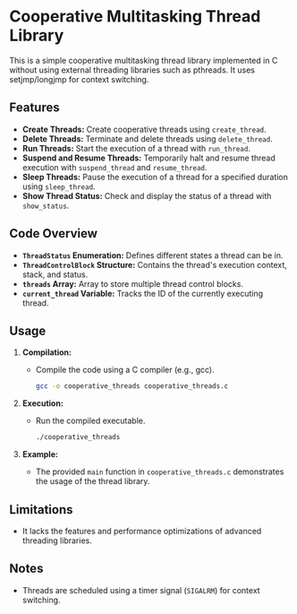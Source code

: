 # Cooperative Multitasking Thread Library

This is a simple cooperative multitasking thread library implemented in C without using external threading libraries such as pthreads. It uses setjmp/longjmp for context switching.

## Features

- **Create Threads:** Create cooperative threads using `create_thread`.
- **Delete Threads:** Terminate and delete threads using `delete_thread`.
- **Run Threads:** Start the execution of a thread with `run_thread`.
- **Suspend and Resume Threads:** Temporarily halt and resume thread execution with `suspend_thread` and `resume_thread`.
- **Sleep Threads:** Pause the execution of a thread for a specified duration using `sleep_thread`.
- **Show Thread Status:** Check and display the status of a thread with `show_status`.

## Code Overview

- **`ThreadStatus` Enumeration:** Defines different states a thread can be in.
- **`ThreadControlBlock` Structure:** Contains the thread's execution context, stack, and status.
- **`threads` Array:** Array to store multiple thread control blocks.
- **`current_thread` Variable:** Tracks the ID of the currently executing thread.

## Usage

1. **Compilation:**
   - Compile the code using a C compiler (e.g., gcc).

     ```bash
     gcc -o cooperative_threads cooperative_threads.c
     ```

2. **Execution:**
   - Run the compiled executable.

     ```bash
     ./cooperative_threads
     ```

3. **Example:**
   - The provided `main` function in `cooperative_threads.c` demonstrates the usage of the thread library.

## Limitations

- It lacks the features and performance optimizations of advanced threading libraries.

## Notes

- Threads are scheduled using a timer signal (`SIGALRM`) for context switching.

